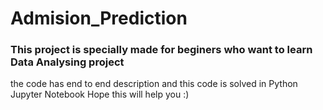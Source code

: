 # Admision_Prediction
### This project is specially made for beginers who want to learn Data Analysing project 
the code has end to end description and this code is solved in Python Jupyter Notebook
Hope this will help you :)
